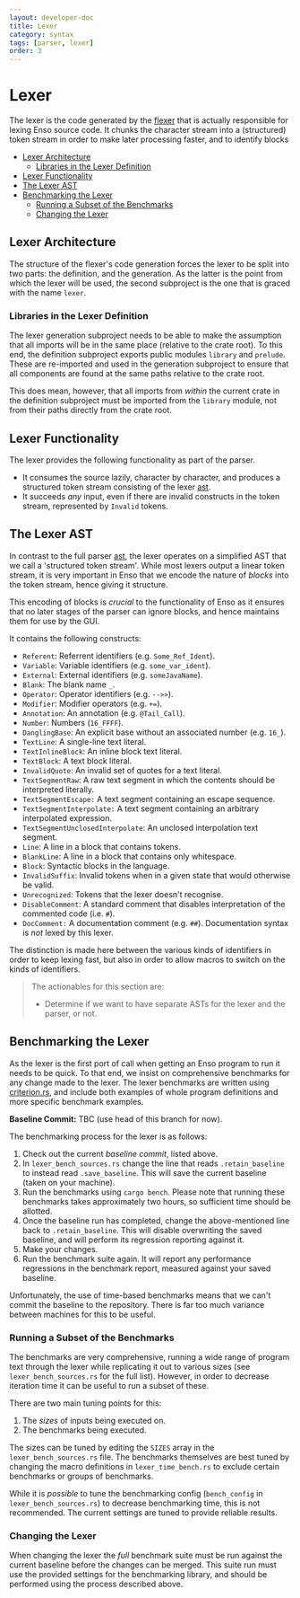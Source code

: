 ```yaml
---
layout: developer-doc
title: Lexer
category: syntax
tags: [parser, lexer]
order: 3
---
```


# Lexer

The lexer is the code generated by the [flexer](./flexer.md) that is actually
responsible for lexing Enso source code. It chunks the character stream into a
(structured) token stream in order to make later processing faster, and to
identify blocks

<!-- MarkdownTOC levels="2,3" autolink="true" -->

- [Lexer Architecture](#lexer-architecture)
    - [Libraries in the Lexer Definition](#libraries-in-the-lexer-definition)
- [Lexer Functionality](#lexer-functionality)
- [The Lexer AST](#the-lexer-ast)
- [Benchmarking the Lexer](#benchmarking-the-lexer)
    - [Running a Subset of the Benchmarks](#running-a-subset-of-the-benchmarks)
    - [Changing the Lexer](#changing-the-lexer)

<!-- /MarkdownTOC -->

## Lexer Architecture

The structure of the flexer's code generation forces the lexer to be split into
two parts: the definition, and the generation. As the latter is the point from
which the lexer will be used, the second subproject is the one that is graced
with the name `lexer`.

### Libraries in the Lexer Definition

The lexer generation subproject needs to be able to make the assumption that all
imports will be in the same place (relative to the crate root). To this end, the
definition subproject exports public modules `library` and `prelude`. These are
re-imported and used in the generation subproject to ensure that all components
are found at the same paths relative to the crate root.

This does mean, however, that all imports from _within_ the current crate in the
definition subproject must be imported from the `library` module, not from their
paths directly from the crate root.

## Lexer Functionality

The lexer provides the following functionality as part of the parser.

- It consumes the source lazily, character by character, and produces a
  structured token stream consisting of the lexer [ast](#the-lexer-ast).
- It succeeds _any_ input, even if there are invalid constructs in the token
  stream, represented by `Invalid` tokens.

## The Lexer AST

In contrast to the full parser [ast](./ast.md), the lexer operates on a
simplified AST that we call a 'structured token stream'. While most lexers
output a linear token stream, it is very important in Enso that we encode the
nature of _blocks_ into the token stream, hence giving it structure.

This encoding of blocks is _crucial_ to the functionality of Enso as it ensures
that no later stages of the parser can ignore blocks, and hence maintains them
for use by the GUI.

It contains the following constructs:

- `Referent`: Referrent identifiers (e.g. `Some_Ref_Ident`).
- `Variable`: Variable identifiers (e.g. `some_var_ident`).
- `External`: External identifiers (e.g. `someJavaName`).
- `Blank`: The blank name `_`.
- `Operator`: Operator identifiers (e.g. `-->>`).
- `Modifier`: Modifier operators (e.g. `+=`).
- `Annotation`: An annotation (e.g. `@Tail_Call`).
- `Number`: Numbers (`16_FFFF`).
- `DanglingBase`: An explicit base without an associated number (e.g. `16_`).
- `TextLine`: A single-line text literal.
- `TextInlineBlock`: An inline block text literal.
- `TextBlock`: A text block literal.
- `InvalidQuote`: An invalid set of quotes for a text literal.
- `TextSegmentRaw`: A raw text segment in which the contents should be
  interpreted literally.
- `TextSegmentEscape:` A text segment containing an escape sequence.
- `TextSegmentInterpolate:` A text segment containing an arbitrary interpolated
  expression.
- `TextSegmentUnclosedInterpolate`: An unclosed interpolation text segment.
- `Line`: A line in a block that contains tokens.
- `BlankLine`: A line in a block that contains only whitespace.
- `Block`: Syntactic blocks in the language.
- `InvalidSuffix`: Invalid tokens when in a given state that would otherwise be
  valid.
- `Unrecognized`: Tokens that the lexer doesn't recognise.
- `DisableComment`: A standard comment that disables interpretation of the
  commented code (i.e. `#`).
- `DocComment:` A documentation comment (e.g. `##`). Documentation syntax is
  _not_ lexed by this lexer.

The distinction is made here between the various kinds of identifiers in order
to keep lexing fast, but also in order to allow macros to switch on the kinds of
identifiers.

> The actionables for this section are:
>
> - Determine if we want to have separate ASTs for the lexer and the parser, or
>   not.

## Benchmarking the Lexer

As the lexer is the first port of call when getting an Enso program to run it
needs to be quick. To that end, we insist on comprehensive benchmarks for any
change made to the lexer. The lexer benchmarks are written using
[criterion.rs](https://github.com/bheisler/criterion.rs), and include both
examples of whole program definitions and more specific benchmark examples.

**Baseline Commit:** TBC (use head of this branch for now).

The benchmarking process for the lexer is as follows:

1. Check out the current _baseline commit_, listed above.
2. In `lexer_bench_sources.rs` change the line that reads `.retain_baseline` to
   instead read `.save_baseline`. This will save the current baseline (taken on
   your machine).
3. Run the benchmarks using `cargo bench`. Please note that running these
   benchmarks takes approximately two hours, so sufficient time should be
   allotted.
4. Once the baseline run has completed, change the above-mentioned line back to
   `.retain_baseline`. This will disable overwriting the saved baseline, and
   will perform its regression reporting against it.
5. Make your changes.
6. Run the benchmark suite again. It will report any performance regressions in
   the benchmark report, measured against your saved baseline.

Unfortunately, the use of time-based benchmarks means that we can't commit the
baseline to the repository. There is far too much variance between machines for
this to be useful.

### Running a Subset of the Benchmarks

The benchmarks are very comprehensive, running a wide range of program text
through the lexer while replicating it out to various sizes (see
`lexer_bench_sources.rs` for the full list). However, in order to decrease
iteration time it can be useful to run a subset of these.

There are two main tuning points for this:

1. The _sizes_ of inputs being executed on.
2. The benchmarks being executed.

The sizes can be tuned by editing the `SIZES` array in the
`lexer_bench_sources.rs` file. The benchmarks themselves are best tuned by
changing the macro definitions in `lexer_time_bench.rs` to exclude certain
benchmarks or groups of benchmarks.

While it is _possible_ to tune the benchmarking config (`bench_config` in
`lexer_bench_sources.rs`) to decrease benchmarking time, this is not
recommended. The current settings are tuned to provide reliable results.

### Changing the Lexer

When changing the lexer the _full_ benchmark suite must be run against the
current baseline before the changes can be merged. This suite run must use the
provided settings for the benchmarking library, and should be performed using
the process described above.
